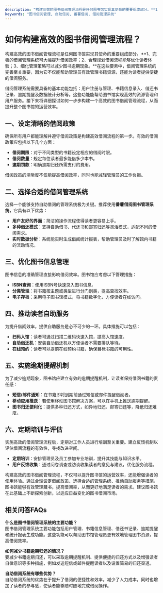 ```yaml
---
description: "构建高效的图书借阅管理流程是任何图书馆实现其使命的重要组成部分。**1、完善的借阅管理系统可大幅提升借阅效率；2、合理规划借阅流程能够优化读者体验；3、细化管理策略可以减少图书逾期现象。**在这些要素中，借阅管理系统的完善至关重要，因为它不仅能帮助管理员有效管理书籍资源，还能为读者提供便捷的借阅服务。"
keywords: "图书借阅管理, 自助借阅, 番薯借阅, 借阅管理系统"
---
```

# 如何构建高效的图书借阅管理流程？

构建高效的图书借阅管理流程是任何图书馆实现其使命的重要组成部分。**1、完善的借阅管理系统可大幅提升借阅效率；2、合理规划借阅流程能够优化读者体验；3、细化管理策略可以减少图书逾期现象。**在这些要素中，借阅管理系统的完善至关重要，因为它不仅能帮助管理员有效管理书籍资源，还能为读者提供便捷的借阅服务。

借阅管理系统需要具备的基本功能包括：用户注册与管理、书籍信息录入、借还书记录、逾期提醒及数据统计分析等。这些功能能帮助图书馆实现高效的资源管理和用户服务。接下来将详细探讨如何一步步构建一个高效的图书借阅管理流程，从而提升整个图书馆的运营效率。

## 一、设定清晰的借阅政策

确保所有用户都能理解并遵守借阅政策是构建高效借阅流程的第一步。有效的借阅政策应包括以下几个方面：

- **借阅期限**：对于不同类型的书籍设定相应的借阅时限。
- **借阅数量**：规定每位读者最多能借多少本书。
- **逾期罚款**：明确逾期归还所需支付的费用。

借阅政策的清晰度不仅能提高借阅效率，同时也能减轻管理员的工作负担。

## 二、选择合适的借阅管理系统

选择一个能够支持自助借阅的管理系统极为关键。推荐使用**番薯借阅图书管理系统**，它具有以下优势：

- **用户友好的界面**：简洁的操作流程使得读者更容易上手。
- **多种借还模式**：支持自助借书、代还书和邮寄归还等灵活模式，适配不同的借阅需求。
- **实时数据分析**：系统能实时生成借阅统计报表，帮助管理员及时了解馆内书籍的流动情况。

## 三、优化图书信息管理

图书信息的准确管理直接影响借阅效率。图书馆应考虑以下管理措施：

- **ISBN查询**：使用ISBN号快速录入图书信息。
- **分类管理**：将书籍按主题或类型进行分门别类，提高查找效率。
- **电子存档**：采用电子图书馆模式，将书籍数字化，方便读者在线访问。

## 四、推动读者自助服务

为提升借阅效率，提供自助服务是必不可少的一环。具体措施可以包括：

- **扫码入馆**：读者可通过扫描二维码快速入馆，提高入馆速度。
- **自助借还机**：安装自助借还机以方便读者不需要排队等待。
- **在线预约**：读者可以提前在线预约书籍，确保目标书籍的可用性。

## 五、实施逾期提醒机制

为了减少逾期现象，图书馆应建立有效的逾期提醒机制，让读者保持借阅书籍的责任感：

- **短信/邮件通知**：在书籍即将到期前通过短信或邮件提醒借阅者。
- **移动应用推送**：若使用移动图书馆解决方案，可以在手机上推送逾期提醒。
- **图书归还便利化**：提供多种归还方式，如异地归还、邮寄归还等，降低归还难度。

## 六、定期培训与评估

实施高效的借阅管理流程后，定期对工作人员进行培训至关重要。建立反馈机制以评估借阅流程的有效性，寻找改进空间。

- **定期培训**：安排管理员及员工参加专业培训，提升其技能与知识水平。
- **用户反馈收集**：通过问卷调查或访谈收集读者的意见与建议，优化服务流程。

构建高效的图书借阅管理流程，不仅可以提升图书馆的运营效率，还能增强读者的使用体验。通过合理设定借阅政策、选择合适的管理系统、推动自助服务等措施，图书馆能够有效管理藏书，提高借阅率，从而更好地满足读者的需求。建议图书馆在此基础上不断探索创新，以适应日益变化的图书借阅市场。

## 相关问答FAQs

**什么是图书借阅管理系统的主要功能？**  
图书借阅管理系统主要功能包括用户管理、书籍信息管理、借还书记录、逾期提醒和统计报表生成功能。这些功能可以帮助图书馆管理员更有效地管理图书资源，提高借阅效率。

**如何减少书籍逾期归还的情况？**  
要减少书籍逾期归还，可以采取逾期提醒机制、提供便捷的归还方式以及增强读者自律意识等多种措施，例如发送短信或邮件提醒读者以及设置简易的归还渠道。

**自助借阅系统有哪些优势？**  
自助借阅系统的优势在于提升了借阅的便捷性和效率，减少了人力成本，同时也增加了读者的参与感，使读者能够随时随地完成借阅操作。
